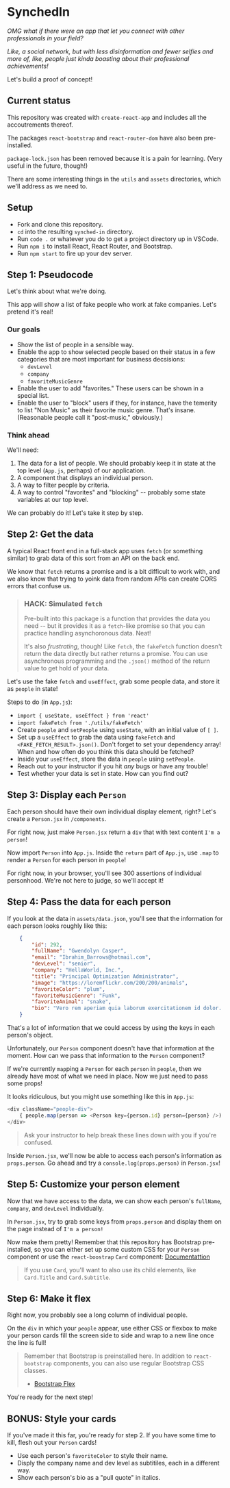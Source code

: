 # SynchedIn

_OMG what if there were an app that let you connect with other professionals in your field?_

_Like, a social network, but with less disinformation and fewer selfies and more of, like, people just kinda boasting about their professional achievements!_

Let's build a proof of concept!

## Current status

This repository was created with `create-react-app` and includes all the accoutrements thereof.

The packages `react-bootstrap` and `react-router-dom` have also been pre-installed.

`package-lock.json` has been removed because it is a pain for learning. (Very useful in the future, though!)

There are some interesting things in the `utils` and `assets` directories, which we'll address as we need to.

## Setup

- Fork and clone this repository.
- `cd` into the resulting `synched-in` directory.
- Run `code .` or whatever you do to get a project directory up in VSCode.
- Run `npm i` to install React, React Router, and Bootstrap.
- Run `npm start` to fire up your dev server.

## Step 1: Pseudocode

Let's think about what we're doing.

This app will show a list of fake people who work at fake companies. Let's pretend it's real!

### Our goals
- Show the list of people in a sensible way.
- Enable the app to show selected people based on their status in a few categories that are most important for business decsisions:
    - `devLevel`
    - `company`
    - `favoriteMusicGenre`
- Enable the user to add "favorites." These users can be shown in a special list.
- Enable the user to "block" users if they, for instance, have the temerity to list "Non Music" as their favorite music genre. That's insane. (Reasonable people call it "post-music," obviously.)

### Think ahead

We'll need:
1. The data for a list of people. We should probably keep it in state at the top level (`App.js`, perhaps) of our application.
2. A component that displays an individual person.
3. A way to filter people by criteria.
4. A way to control "favorites" and "blocking" -- probably some state variables at our top level.

We can probably do it! Let's take it step by step.

## Step 2: Get the data

A typical React front end in a full-stack app uses `fetch` (or something similar) to grab data of this sort from an API on the back end.

We know that `fetch` returns a promise and is a bit difficult to work with, and we also know that trying to yoink data from random APIs can create CORS errors that confuse us.

>### HACK: Simulated `fetch`
>
>Pre-built into this package is a function that provides the data you need -- but it provides it as a `fetch`-like promise so that you can practice handling asynchoronous data. Neat!
>
>It's also _frustrating_, though! Like `fetch`, the `fakeFetch` function doesn't return the data directly but rather returns a promise. You can use asynchronous programming and the `.json()` method of the return value to get hold of your data.

Let's use the fake `fetch` and `useEffect`, grab some people data, and store it as `people` in state!

Steps to do (in `App.js`):
- `import { useState, useEffect } from 'react'`
- `import fakeFetch from './utils/fakeFetch'`
- Create `people` and `setPeople` using `useState`, with an initial value of `[ ]`.
- Set up a `useEffect` to grab the data using `fakeFetch` and `<FAKE_FETCH_RESULT>.json()`. Don't forget to set your dependency array! When and how often do you think this data should be fetched?
- Inside your `useEffect`, store the data in `people` using `setPeople`.
- Reach out to your instructor if you hit _any_ bugs or have any trouble!
- Test whether your data is set in state. How can you find out?

## Step 3: Display each `Person`

Each person should have their own individual display element, right? Let's create a `Person.jsx` in `/components`.

For right now, just make `Person.jsx` return a `div` that with text content `I'm a person`!

Now import `Person` into `App.js`. Inside the `return` part of `App.js`, use `.map` to render a `Person` for each person in `people`!

For right now, in your browser, you'll see 300 assertions of individual personhood. We're not here to judge, so we'll accept it!

## Step 4: Pass the data for each person

If you look at the data in `assets/data.json`, you'll see that the information for each person looks roughly like this:

```json
    {
        "id": 292,
        "fullName": "Gwendolyn Casper",
        "email": "Ibrahim_Barrows@hotmail.com",
        "devLevel": "senior",
        "company": "HellaWorld, Inc.",
        "title": "Principal Optimization Administrator",
        "image": "https://loremflickr.com/200/200/animals",
        "favoriteColor": "plum",
        "favoriteMusicGenre": "Funk",
        "favoriteAnimal": "snake",
        "bio": "Vero rem aperiam quia laborum exercitationem id dolor. Repellat officia quis aperiam earum."
    }
```

That's a lot of information that we could access by using the keys in each person's object.

Unfortunately, our `Person` component doesn't have that information at the moment. How can we pass that information to the `Person` component?

If we're currently `map`ping a `Person` for each `person` in `people`, then we already have most of what we need in place. Now we just need to pass some props!

It looks ridiculous, but you might use something like this in `App.js`:

```js
<div className="people-div">
    { people.map(person => <Person key={person.id} person={person} />) }
</div>
```

>Ask your instructor to help break these lines down with you if you're confused.

Inside `Person.jsx`, we'll now be able to access each person's information as `props.person`. Go ahead and try a `console.log(props.person)` in `Person.jsx`!

## Step 5: Customize your person element

Now that we have access to the data, we can show each person's `fullName`, `company`, and `devLevel` individually.

In `Person.jsx`, try to grab some keys from `props.person` and display them on the page instead of `I'm a person!`

Now make them pretty! Remember that this repository has Bootstrap pre-installed, so you can either set up some custom CSS for your `Person` component or use the `react-boostrap` `Card` component: [Documentattion](https://react-bootstrap.github.io/components/cards/)

>If you use `Card`, you'll want to also use its child elements, like `Card.Title` and `Card.Subtitle`.

## Step 6: Make it flex

Right now, you probably see a long column of individual people.

On the `div` in which your `people` appear, use either CSS or flexbox to make your person cards fill the screen side to side and wrap to a new line once the line is full!

> Remember that Bootstrap is preinstalled here. In addition to `react-bootstrap` components, you can also use regular Bootstrap CSS classes.
>
>- [Bootstrap Flex](https://getbootstrap.com/docs/4.0/utilities/flex/)

You're ready for the next step!

## BONUS: Style your cards

If you've made it this far, you're ready for step 2. If you have some time to kill, flesh out your `Person` cards!

- Use each person's `favoriteColor` to style their name.
- Disply the company name and dev level as subtitiles, each in a different way.
- Show each person's bio as a "pull quote" in italics.
